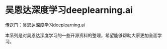 # 吴恩达深度学习deeplearning.ai

传送门：[吴恩达深度学习deeplearning.ai](https://www.bilibili.com/video/BV1FT4y1E74V/?spm_id_from=333.337.search-card.all.click&vd_source=c9745e4447536b28b2b0735071d30bd6)

本系列是对吴恩达深度学习的一些开源资料的整理，希望能够帮助大家更加全面学习。
